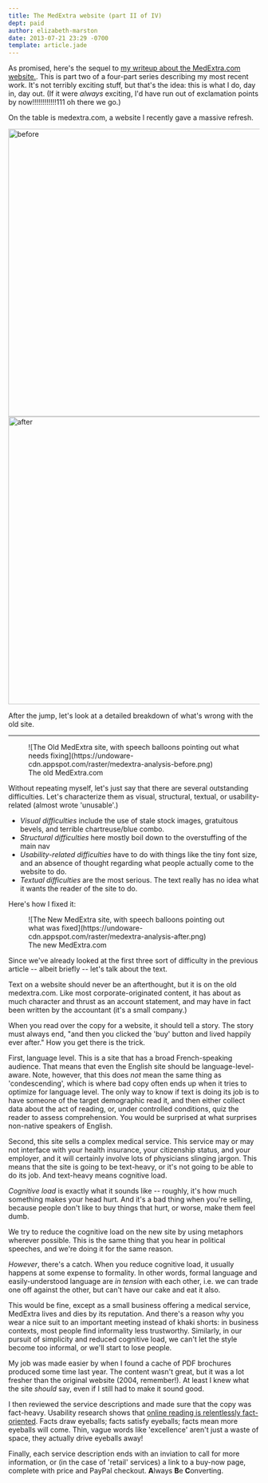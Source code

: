 ```yaml
---
title: The MedExtra website (part II of IV)
dept: paid
author: elizabeth-marston
date: 2013-07-21 23:29 -0700
template: article.jade
---
```


As promised, here's the sequel to [my writeup about the MedExtra.com website.](https://undoware.ca/medextra-website/). This is part two of a four-part series describing my most recent work. It's not terribly exciting stuff, but that's the idea: this is what I do, day in, day out. (If it were *always* exciting, I'd have run out of exclamation points by now!!!!!!!!!!!!111 oh there we go.)

On the table is medextra.com, a website I recently gave a massive refresh.

<div class="beforeafter">
  <div><img alt="before" src="/raster/medextra.com-before.png" width="512" height="576"/></div>
  <div><img alt="after" src="/raster/medextra.com-after.png" width="512" height="576"/></div>
</div>

After the jump, let's look at a detailed breakdown of what's wrong with the old site.
<hr>

<figure>
![The Old MedExtra site, with speech balloons pointing out what needs fixing](https://undoware-cdn.appspot.com/raster/medextra-analysis-before.png)
<figcaption>The old MedExtra.com</figcaption>
</figure>

Without repeating myself, let's just say that there are several outstanding difficulties. Let's characterize them as visual, structural, textual, or usability-related (almost wrote 'unusable'.)

- *Visual difficulties* include the use of stale stock images, gratuitous bevels, and terrible chartreuse/blue combo.
- *Structural difficulties* here mostly boil down to the overstuffing of the main nav
- *Usability-related difficulties* have to do with things like the tiny font size, and an absence of thought regarding what people actually come to the website to do.
- *Textual difficulties* are the most serious. The text really has no idea what it wants the reader of the site to do.

Here's how I fixed it:

<figure>
![The New MedExtra site, with speech balloons pointing out what was fixed](https://undoware-cdn.appspot.com/raster/medextra-analysis-after.png)
<figcaption>The new MedExtra.com</figcaption>
</figure>


Since we've already looked at the first three sort of difficulty in the previous article -- albeit briefly -- let's talk about the text.

Text on a website should never be an afterthought, but it is on the old medextra.com. Like most corporate-originated content, it has about as much character and thrust as an account statement, and may have in fact been written by the accountant (it's a small company.)

When you read over the copy for a website, it should tell a story. The story must always end, "and then you clicked the 'buy' button and lived happily ever after." How you get there is the trick.

First, language level. This is a site that has a broad French-speaking audience. That means that even the English site should be language-level-aware. Note, however, that this does *not* mean the same thing as 'condescending', which is where bad copy often ends up when it tries to optimize for language level. The only way to know if text is doing its job is to have someone of the target demographic read it, and then either collect data about the act of reading, or, under controlled conditions, quiz the reader to assess comprehension. You would be surprised at what surprises non-native speakers of English.

Second, this site sells a complex medical service. This service may or may not interface with your health insurance, your citizenship status, and your employer, and it will certainly involve lots of physicians slinging jargon. This means that the site is going to be text-heavy, or it's not going to be able to do its job. And text-heavy means cognitive load.

*Cognitive load* is exactly what it sounds like -- roughly, it's how much something makes your head hurt. And it's a bad thing when you're selling, because people don't like to buy things that hurt, or worse, make them feel dumb.

We try to reduce the cognitive load on the new site by using metaphors wherever possible. This is the same thing that you hear in political speeches, and we're doing it for the same reason.

*However*, there's a catch. When you reduce cognitive load, it usually happens at some expense to formality. In other words, formal language and easily-understood language are *in tension* with each other, i.e. we can trade one off against the other, but can't have our cake and eat it also.

This would be fine, except as a small business offering a medical service, MedExtra lives and dies by its reputation. And there's a reason why you wear a nice suit to an important meeting instead of khaki shorts: in business contexts, most people find informality less trustworthy. Similarly, in our pursuit of simplicity and reduced cognitive load, we can't let the style become too informal, or we'll start to lose people.

My job was made easier by when I found a cache of PDF brochures produced some time last year. The content wasn't great, but it was a lot fresher than the original website (2004, remember!). At least I knew what the site *should* say, even if I still had to make it sound good.

I then reviewed the service descriptions and made sure that the copy was fact-heavy. Usability research shows that [online reading is relentlessly fact-oriented](http://www.nngroup.com/articles/website-reading/). Facts draw eyeballs; facts satisfy eyeballs; facts mean more eyeballs will come. Thin, vague words like 'excellence' aren't just a waste of space, they actually drive eyeballs away!

Finally, each service description ends with an inviation to call for more information, or (in the case of 'retail' services) a link to a buy-now page, complete with price and PayPal checkout. **A**lways **B**e **C**onverting.

